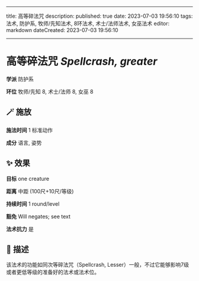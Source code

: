 
---
title: 高等碎法咒
description: 
published: true
date: 2023-07-03 19:56:10
tags: 法术, 防护系, 牧师/先知法术, 8环法术, 术士/法师法术, 女巫法术
editor: markdown
dateCreated: 2023-07-03 19:56:10

---

# **高等碎法咒** *Spellcrash, greater*

**学派** 防护系 

**环位** 牧师/先知 8, 术士/法师 8, 女巫 8

## 🪄 施放

**施法时间** 1 标准动作

**成分** 语言, 姿势

## ✨ 效果 

**目标** one creature 

**距离** 中距 (100尺+10尺/等级)  

**持续时间** 1 round/level 

**豁免** Will negates; see text

**法术抗力** 是

## 📖 描述

该法术的功能如同次等碎法咒（Spellcrash, Lesser）一般，不过它能够影响7级或者更低等级的准备好的法术或法术位。
    